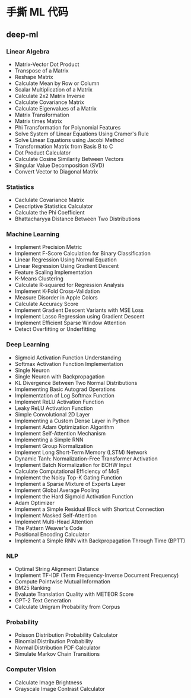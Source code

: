 # 手撕 ML 代码

## deep-ml
### Linear Algebra
- Matrix-Vector Dot Product
- Transpose of a Matrix
- Reshape Matrix
- Calculate Mean by Row or Column
- Scalar Multiplication of a Matrix
- Calculate 2x2 Matrix Inverse
- Calculate Covariance Matrix
- Calculate Eigenvalues of a Matrix
- Matrix Transformation
- Matrix times Matrix
- Phi Transformation for Polynomial Features
- Solve System of Linear Equations Using Cramer's Rule
- Solve Linear Equations using Jacobi Method
- Transformation Matrix from Basis B to C
- Dot Product Calculator
- Calculate Cosine Similarity Between Vectors
- Singular Value Decomposition (SVD)
- Convert Vector to Diagonal Matrix
### Statistics
- Caclulate Covariance Matrix
- Descriptive Statistics Calculator
- Calculate the Phi Coefficient
- Bhattacharyya Distance Between Two Distributions
### Machine Learning
- Implement Precision Metric
- Implement F-Score Calculation for Binary Classification
- Linear Regression Using Normal Equation
- Linear Regression Using Gradient Descent
- Feature Scaling Implementation
- K-Means Clustering
- Calculate R-squared for Regression Analysis
- Implement K-Fold Cross-Validation
- Measure Disorder in Apple Colors
- Calculate Accuracy Score
- Implement Gradient Descent Variants with MSE Loss
- Implement Lasso Regression using Gradient Descent
- Implement Efficient Sparse Window Attention
- Detect Overfitting or Underfitting
### Deep Learning
- Sigmoid Activation Function Understanding
- Softmax Activation Function Implementation
- Single Neuron
- Single Neuron with Backpropagation
- KL Divergence Between Two Normal Distributions
- Implementing Basic Autograd Operations
- Implementation of Log Softmax Function
- Implement ReLU Activation Function
- Leaky ReLU Activation Function
- Simple Convolutional 2D Layer
- Implementing a Custom Dense Layer in Python
- Implement Adam Optimization Algorithm
- Implement Self-Attention Mechanism
- Implementing a Simple RNN
- Implement Group Normalization
- Implement Long Short-Term Memory (LSTM) Network
- Dynamic Tanh: Normalization-Free Transformer Activation
- Implement Batch Normalization for BCHW Input
- Calculate Computational Efficiency of MoE
- Implement the Noisy Top-K Gating Function
- Implement a Sparse Mixture of Experts Layer
- Implement Global Average Pooling
- Implement the Hard Sigmoid Activation Function
- Adam Optimizer
- Implement a Simple Residual Block with Shortcut Connection
- Implement Masked Self-Attention
- Implement Multi-Head Attention
- The Pattern Weaver's Code
- Positional Encoding Calculator
- Implement a Simple RNN with Backpropagation Through Time (BPTT)
### NLP
- Optimal String Alignment Distance
- Implement TF-IDF (Term Frequency-Inverse Document Frequency)
- Compute Pointwise Mutual Information
- BM25 Ranking
- Evaluate Translation Quality with METEOR Score
- GPT-2 Text Generation
- Calculate Unigram Probability from Corpus
### Probability
- Poisson Distribution Probability Calculator
- Binomial Distribution Probability
- Normal Distribution PDF Calculator
- Simulate Markov Chain Transitions
### Computer Vision
- Calculate Image Brightness
- Grayscale Image Contrast Calculator
